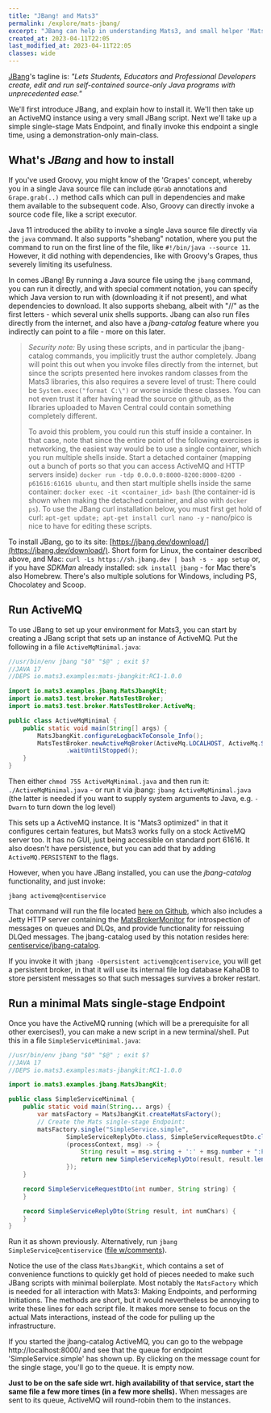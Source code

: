 ```yaml
---
title: "JBang! and Mats3"
permalink: /explore/mats-jbang/
excerpt: "JBang can help in understanding Mats3, and small helper 'MatsJbangKit' has been made to strip away boilerplate."
created_at: 2023-04-11T22:05
last_modified_at: 2023-04-11T22:05
classes: wide
---
```


[JBang](https://jbang.dev/)'s tagline is: *"Lets Students, Educators and Professional Developers create, edit and run
self-contained source-only Java programs with unprecedented ease."*

We'll first introduce JBang, and explain how to install it. We'll then take up an ActiveMQ instance using a very small
JBang script. Next we'll take up a simple single-stage Mats Endpoint, and finally invoke this endpoint a single time,
using a demonstration-only main-class.

## What's *JBang* and how to install

If you've used Groovy, you might know of the 'Grapes' concept, whereby you in a single Java source file can include
`@Grab` annotations and `Grape.grab(..)` method calls which can pull in dependencies and make them available to the
subsequent code. Also, Groovy can directly invoke a source code file, like a script executor.

Java 11 introduced the ability to invoke a single Java source file directly via the `java` command. It also
supports "shebang" notation, where you put the command to run on the first line of the file, like 
`#!/bin/java --source 11`. However, it did nothing with dependencies, like with Groovy's Grapes, thus severely limiting
its usefulness.

In comes JBang! By running a Java source file using the `jbang` command, you can run it directly, and with special
comment notation, you can specify which Java version to run with (downloading it if not present), and what dependencies
to download. It also supports shebang, albeit with "//" as the first letters - which several unix shells supports. Jbang
can also run files directly from the internet, and also have a *jbang-catalog* feature where you indirectly can point to
a file - more on this later.  

> *Security note:* By using these scripts, and in particular the jbang-catalog commands, you implicitly trust the
> author completely. Jbang will point this out when you invoke files directly from the internet, but since the scripts 
> presented here invokes random classes from the Mats3 libraries, this also requires a severe level of trust: There
> could be `System.exec("format C:\")` or worse inside these classes. You can not even trust it after having
> read the source on github, as the libraries uploaded to Maven Central could contain something completely different.
> 
> To avoid this problem, you could run this stuff inside a container. In that case, note that since the entire point
> of the following exercises is networking, the easiest way would be to use a single container, which you run multiple
> shells inside. Start a detached container (mapping out a bunch of ports so that you can access ActiveMQ and HTTP
> servers inside) `docker run -tdp 0.0.0.0:8000-8200:8000-8200 -p61616:61616 ubuntu`, and then start multiple
> shells inside the same container: `docker exec -it <container_id> bash` (the container-id is shown when making the
> detached container, and also with `docker ps`). To use the JBang curl installation below, you must first get hold of
> curl: `apt-get update; apt-get install curl nano -y` - nano/pico is nice to have for editing these scripts.

To install JBang, go to its site: [https://jbang.dev/download/](https://jbang.dev/download/). Short form for Linux, the
container described above, and Mac: `curl -Ls https://sh.jbang.dev | bash -s - app setup` or, if you have *SDKMan*
already installed: `sdk install jbang` - for Mac there's also Homebrew. There's also multiple solutions for Windows,
including PS, Chocolatey and Scoop.

## Run ActiveMQ

To use JBang to set up your environment for Mats3, you can start by creating a JBang script that sets up an instance of
ActiveMQ. Put the following in a file `ActiveMqMinimal.java`:

```java
//usr/bin/env jbang "$0" "$@" ; exit $?
//JAVA 17
//DEPS io.mats3.examples:mats-jbangkit:RC1-1.0.0

import io.mats3.examples.jbang.MatsJbangKit;
import io.mats3.test.broker.MatsTestBroker;
import io.mats3.test.broker.MatsTestBroker.ActiveMq;

public class ActiveMqMinimal {
    public static void main(String[] args) {
        MatsJbangKit.configureLogbackToConsole_Info();
        MatsTestBroker.newActiveMqBroker(ActiveMq.LOCALHOST, ActiveMq.SHUTDOWNHOOK)
                .waitUntilStopped();
    }
}
```

Then either `chmod 755 ActiveMqMinimal.java` and then run it: `./ActiveMqMinimal.java` - or run it via jbang:
`jbang ActiveMqMinimal.java` (the latter is needed if you want to supply system arguments to Java, e.g. `-Dwarn` to
turn down the log level)

This sets up a ActiveMQ instance. It is "Mats3 optimized" in that it configures certain features, but Mats3 works fully
on a stock ActiveMQ server too. It has no GUI, just being accessible on standard port 61616. It also doesn't have
persistence, but you can add that by adding `ActiveMQ.PERSISTENT` to the flags.

However, when you have JBang installed, you can use the *jbang-catalog* functionality, and just invoke:

```shell
jbang activemq@centiservice
```

That command will run the file located 
[here on Github](https://github.com/centiservice/mats3-jbang/blob/main/jbang/ActiveMqRun.java), which also
includes a Jetty HTTP server containing the [MatsBrokerMonitor](/docs/matsbrokermonitor/) for introspection of messages
on queues and DLQs, and provide functionality for reissuing DLQed messages. The jbang-catalog used by this notation
resides here: [centiservice/jbang-catalog](https://github.com/centiservice/jbang-catalog/blob/main/jbang-catalog.json).

If you invoke it with `jbang -Dpersistent activemq@centiservice`, you will get a persistent broker, in that it will use
its internal file log database KahaDB to store persistent messages so that such messages survives a broker restart.

## Run a minimal Mats single-stage Endpoint

Once you have the ActiveMQ running (which will be a prerequisite for all other exercises!), you can make a new script
in a new terminal/shell. Put this in a file `SimpleServiceMinimal.java`:

```java
//usr/bin/env jbang "$0" "$@" ; exit $?
//JAVA 17
//DEPS io.mats3.examples:mats-jbangkit:RC1-1.0.0

import io.mats3.examples.jbang.MatsJbangKit;

public class SimpleServiceMinimal {
    public static void main(String... args) {
        var matsFactory = MatsJbangKit.createMatsFactory();
        // Create the Mats single-stage Endpoint:
        matsFactory.single("SimpleService.simple",
                SimpleServiceReplyDto.class, SimpleServiceRequestDto.class,
                (processContext, msg) -> {
                    String result = msg.string + ':' + msg.number + ":FromSimple";
                    return new SimpleServiceReplyDto(result, result.length());
                });
    }

    record SimpleServiceRequestDto(int number, String string) {
    }

    record SimpleServiceReplyDto(String result, int numChars) {
    }
}
```

Run it as shown previously. Alternatively, run `jbang SimpleService@centiservice` ([file w/comments](https://github.com/centiservice/mats3-jbang/blob/main/jbang/simple/SimpleService.java)).

Notice the use of the class `MatsJbangKit`, which contains a set of convenience functions to quickly get hold of pieces
needed to make such JBang scripts with minimal boilerplate. Most notably the `MatsFactory` which is needed for all
interaction with Mats3: Making Endpoints, and performing Initiations. The methods are short, but it would nevertheless
be annoying to write these lines for each script file. It makes more sense to focus on the actual Mats interactions,
instead of the code for pulling up the infrastructure.

If you started the jbang-catalog ActiveMQ, you can go to the webpage http://localhost:8000/ and see that the queue for
endpoint 'SimpleService.simple' has shown up. By clicking on the message count for the single stage, you'll go to the
queue. It is empty now.

**Just to be on the safe side wrt. high availability of that service, start the same file a few more times (in a few
more shells).** When messages are sent to its queue, ActiveMQ will round-robin them to the instances.